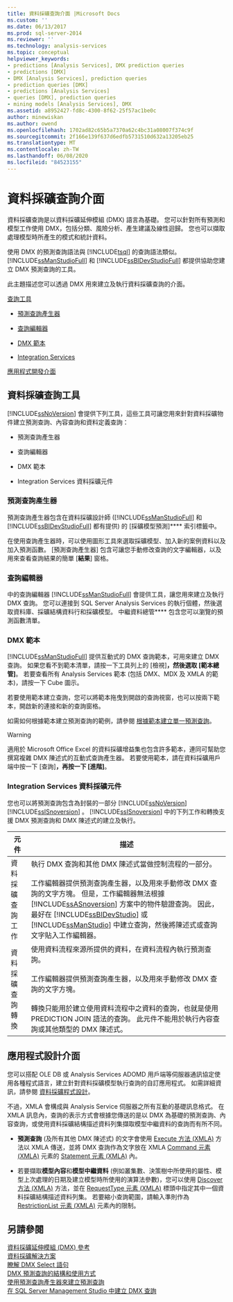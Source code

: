 ```yaml
---
title: 資料採礦查詢介面 |Microsoft Docs
ms.custom: ''
ms.date: 06/13/2017
ms.prod: sql-server-2014
ms.reviewer: ''
ms.technology: analysis-services
ms.topic: conceptual
helpviewer_keywords:
- predictions [Analysis Services], DMX prediction queries
- predictions [DMX]
- DMX [Analysis Services], prediction queries
- prediction queries [DMX]
- predictions [Analysis Services]
- queries [DMX], prediction queries
- mining models [Analysis Services], DMX
ms.assetid: a8952427-fd8c-4300-8f62-25f57ac1be0c
author: minewiskan
ms.author: owend
ms.openlocfilehash: 1702ad82c65b5a7370a62c4bc31a08007f374c9f
ms.sourcegitcommit: 2f166e139f637d6edfb5731510d632a13205eb25
ms.translationtype: MT
ms.contentlocale: zh-TW
ms.lasthandoff: 06/08/2020
ms.locfileid: "84523155"
---
```

# <a name="data-mining-query-interfaces"></a>資料採礦查詢介面
  資料採礦查詢是以資料採礦延伸模組 (DMX) 語言為基礎。 您可以針對所有預測和模型工作使用 DMX，包括分類、風險分析、產生建議及線性迴歸。 您也可以擷取處理模型時所產生的模式和統計資料。  
  
 使用 DMX 的預測查詢語法與 [!INCLUDE[tsql](../../includes/tsql-md.md)] 的查詢語法類似。 [!INCLUDE[ssManStudioFull](../../includes/ssmanstudiofull-md.md)] 和 [!INCLUDE[ssBIDevStudioFull](../../includes/ssbidevstudiofull-md.md)] 都提供協助您建立 DMX 預測查詢的工具。  
  
 此主題描述您可以透過 DMX 用來建立及執行資料採礦查詢的介面。  
  
 [查詢工具](#bkmk_Tools)  
  
-   [預測查詢產生器](#bkmk_Builder)  
  
-   [查詢編輯器](#bkmk_QueryEditor)  
  
-   [DMX 範本](#bkmk_Templates)  
  
-   [Integration Services](#bkmk_SSIS)  
  
 [應用程式開發介面](#bkmk_API)  
  
##  <a name="data-mining-query-tools"></a><a name="bkmk_Tools"></a>資料採礦查詢工具  
 [!INCLUDE[ssNoVersion](../../includes/ssnoversion-md.md)] 會提供下列工具，這些工具可讓您用來針對資料採礦物件建立預測查詢、內容查詢和資料定義查詢：  
  
-   預測查詢產生器  
  
-   查詢編輯器  
  
-   DMX 範本  
  
-   Integration Services 資料採礦元件  
  
###  <a name="prediction-query-builder"></a><a name="bkmk_Builder"></a>預測查詢產生器  
 預測查詢產生器包含在資料採礦設計師 ([!INCLUDE[ssManStudioFull](../../includes/ssmanstudiofull-md.md)] 和 [!INCLUDE[ssBIDevStudioFull](../../includes/ssbidevstudiofull-md.md)] 都有提供) 的 [採礦模型預測]**** 索引標籤中。  
  
 在使用查詢產生器時，可以使用圖形工具來選取採礦模型、加入新的案例資料以及加入預測函數。 [預測查詢產生器] 包含可讓您手動修改查詢的文字編輯器，以及用來查看查詢結果的簡單 [**結果**] 窗格。  
  
###  <a name="query-editor"></a><a name="bkmk_QueryEditor"></a> 查詢編輯器  
 中的查詢編輯器 [!INCLUDE[ssManStudioFull](../../includes/ssmanstudiofull-md.md)] 會提供工具，讓您用來建立及執行 DMX 查詢。 您可以連接到 SQL Server Analysis Services 的執行個體，然後選取資料庫、採礦結構資料行和採礦模型。 中繼資料總管**** 包含您可以瀏覽的預測函數清單。  
  
###  <a name="dmx-templates"></a><a name="bkmk_Templates"></a> DMX 範本  
 [!INCLUDE[ssManStudioFull](../../includes/ssmanstudiofull-md.md)] 提供互動式的 DMX 查詢範本，可用來建立 DMX 查詢。 如果您看不到範本清單，請按一下工具列上的 [檢視]****，然後選取 [範本總管]****。 若要查看所有 Analysis Services 範本 (包括 DMX、MDX 及 XMLA 的範本)，請按一下 Cube 圖示。  
  
 若要使用範本建立查詢，您可以將範本拖曳到開啟的查詢視窗，也可以按兩下範本，開啟新的連接和新的查詢窗格。  
  
 如需如何根據範本建立預測查詢的範例，請參閱 [根據範本建立單一預測查詢](create-a-singleton-prediction-query-from-a-template.md)。  
  
> [!WARNING]  
>  適用於 Microsoft Office Excel 的資料採礦增益集也包含許多範本，連同可幫助您撰寫複雜 DMX 陳述式的互動式查詢產生器。 若要使用範本，請在資料採礦用戶端中按一下 [查詢]****，再按一下 [進階]****。  
  
###  <a name="integration-services-data-mining-components"></a><a name="bkmk_SSIS"></a>Integration Services 資料採礦元件  
 您也可以將預測查詢包含為封裝的一部分 [!INCLUDE[ssNoVersion](../../includes/ssnoversion-md.md)] [!INCLUDE[ssISnoversion](../../includes/ssisnoversion-md.md)] 。 [!INCLUDE[ssISnoversion](../../includes/ssisnoversion-md.md)] 中的下列工作和轉換支援 DMX 預測查詢和 DMX 陳述式的建立及執行。  
  
|元件|描述|  
|---------------|-----------------|  
|資料採礦查詢工作|執行 DMX 查詢和其他 DMX 陳述式當做控制流程的一部分。<br /><br /> 工作編輯器提供預測查詢產生器，以及用來手動修改 DMX 查詢的文字方塊。 但是，工作編輯器無法根據 [!INCLUDE[ssASnoversion](../../includes/ssasnoversion-md.md)] 方案中的物件驗證查詢。 因此，最好在 [!INCLUDE[ssBIDevStudio](../../includes/ssbidevstudio-md.md)] 或 [!INCLUDE[ssManStudio](../../includes/ssmanstudio-md.md)] 中建立查詢，然後將陳述式或查詢文字貼入工作編輯器。|  
|資料採礦查詢轉換|使用資料流程來源所提供的資料，在資料流程內執行預測查詢。<br /><br /> 工作編輯器提供預測查詢產生器，以及用來手動修改 DMX 查詢的文字方塊。<br /><br /> 轉換只能用於建立使用資料流程中之資料的查詢，也就是使用 PREDICTION JOIN 語法的查詢。 此元件不能用於執行內容查詢或其他類型的 DMX 陳述式。|  
  
##  <a name="application-programming-interfaces"></a><a name="bkmk_API"></a>應用程式設計介面  
 您可以搭配 OLE DB 或 Analysis Services ADOMD 用戶端等伺服器通訊協定使用各種程式語言，建立針對資料採礦模型執行查詢的自訂應用程式。 如需詳細資訊，請參閱 [資料採礦程式設計](../dev-guide/data-mining-programming.md)。  
  
 不過，XMLA 會構成與 Analysis Service 伺服器之所有互動的基礎訊息格式。 在 XMLA 訊息內，查詢的表示方式會根據您傳送的是以 DMX 為基礎的預測查詢、內容查詢，或使用資料採礦結構描述資料列集擷取模型中繼資料的查詢而有所不同。  
  
-   **預測查詢** (及所有其他 DMX 陳述式) 的文字會使用 [Execute 方法 &#40;XMLA&#41;](https://docs.microsoft.com/bi-reference/xmla/xml-elements-methods-execute) 方法以 XMLA 傳送，並將 DMX 查詢作為文字放在 XMLA [Command 元素 &#40;XMLA&#41;](https://docs.microsoft.com/bi-reference/xmla/xml-elements-properties/command-element-xmla) 元素的 [Statement 元素 &#40;XMLA&#41;](https://docs.microsoft.com/bi-reference/xmla/xml-elements-commands/statement-element-xmla) 內。  
  
-   若要擷取**模型內容**和**模型中繼資料** (例如叢集數、決策樹中所使用的屬性、模型上次處理的日期及建立模型時所使用的演算法參數)，您可以使用 [Discover 方法 &#40;XMLA&#41;](https://docs.microsoft.com/bi-reference/xmla/xml-elements-methods-discover) 方法，並在 [RequestType 元素 &#40;XMLA&#41;](https://docs.microsoft.com/bi-reference/xmla/xml-elements-properties/type-element-xmla) 標頭中指定其中一個資料採礦結構描述資料列集。 若要縮小查詢範圍，請輸入準則作為 [RestrictionList 元素 &#40;XMLA&#41;](https://docs.microsoft.com/bi-reference/xmla/xml-elements-properties/restrictionlist-element-xmla) 元素內的限制。  
  
## <a name="see-also"></a>另請參閱  
 [資料採礦延伸模組 &#40;DMX&#41; 參考](/sql/dmx/data-mining-extensions-dmx-reference)   
 [資料採礦解決方案](data-mining-solutions.md)   
 [瞭解 DMX Select 語句](/sql/dmx/understanding-the-dmx-select-statement)   
 [DMX 預測查詢的結構和使用方式](/sql/dmx/structure-and-usage-of-dmx-prediction-queries)   
 [使用預測查詢產生器來建立預測查詢](create-a-prediction-query-using-the-prediction-query-builder.md)   
 [在 SQL Server Management Studio 中建立 DMX 查詢](create-a-dmx-query-in-sql-server-management-studio.md)  
  
  
